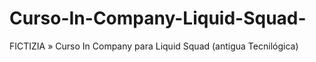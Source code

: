 # Curso-In-Company-Liquid-Squad-
FICTIZIA » Curso In Company para Liquid Squad (antigua Tecnilógica)
